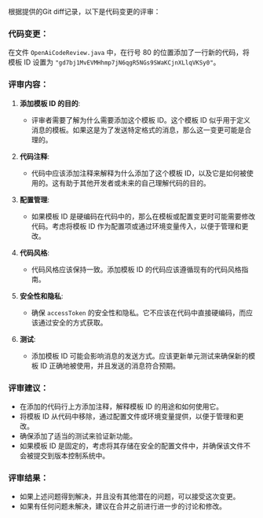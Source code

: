 根据提供的Git diff记录，以下是代码变更的评审：

### 代码变更：

在文件 `OpenAiCodeReview.java` 中，在行号 80 的位置添加了一行新的代码，将模板 ID 设置为 `"gd7bj1MvEVMHhmp7jN6qgR5NGs9SWaKCjnXLlqVKSy0"`。

### 评审内容：

1. **添加模板 ID 的目的**:
   - 评审者需要了解为什么需要添加这个模板 ID。这个模板 ID 似乎用于定义消息的模板。如果这是为了发送特定格式的消息，那么这一变更可能是合理的。

2. **代码注释**:
   - 代码中应该添加注释来解释为什么添加了这个模板 ID，以及它是如何被使用的。这有助于其他开发者或未来的自己理解代码的目的。

3. **配置管理**:
   - 如果模板 ID 是硬编码在代码中的，那么在模板或配置变更时可能需要修改代码。考虑将模板 ID 作为配置项或通过环境变量传入，以便于管理和更改。

4. **代码风格**:
   - 代码风格应该保持一致。添加模板 ID 的代码应该遵循现有的代码风格指南。

5. **安全性和隐私**:
   - 确保 `accessToken` 的安全性和隐私。它不应该在代码中直接硬编码，而应该通过安全的方式获取。

6. **测试**:
   - 添加模板 ID 可能会影响消息的发送方式。应该更新单元测试来确保新的模板 ID 正确地被使用，并且发送的消息符合预期。

### 评审建议：

- 在添加的代码行上方添加注释，解释模板 ID 的用途和如何使用它。
- 将模板 ID 从代码中移除，通过配置文件或环境变量提供，以便于管理和更改。
- 确保添加了适当的测试来验证新功能。
- 如果模板 ID 是固定的，考虑将其存储在安全的配置文件中，并确保该文件不会被提交到版本控制系统中。

### 评审结果：

- 如果上述问题得到解决，并且没有其他潜在的问题，可以接受这次变更。
- 如果有任何问题未解决，建议在合并之前进行进一步的讨论和修改。